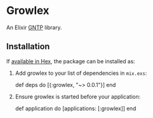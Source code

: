 # Growlex

An Elixir [GNTP](http://www.growlforwindows.com/gfw/help/gntp.aspx) library.

## Installation

If [available in Hex](https://hex.pm/docs/publish), the package can be installed as:

  1. Add growlex to your list of dependencies in `mix.exs`:

        def deps do
          [{:growlex, "~> 0.0.1"}]
        end

  2. Ensure growlex is started before your application:

        def application do
          [applications: [:growlex]]
        end

